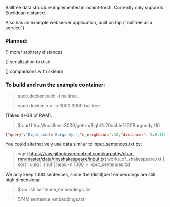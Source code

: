 Balltree data structure implemented in ocaml-torch. Currently only supports Euclidean distance. 

Also has an example webserver application, built on top ("balltree as a service").

### Planned:
[] more/ arbitrary distances

[] serialization to disk

[] comparisons with sklearn



### To build and run the example container:
> sudo docker build -t balltree .


> sudo docker run -p 3000:3000 balltree

(Takes 4+GB of RAM).

> $ curl http://localhost:3000/getnn/Right%20noble%20Burgundy,/10
```json 
{"query":"Right noble Burgundy,","n_neighbours":10,"distances":[0.0,118.38802337646484,122.64796447753906,124.86466217041016,125.55013275146484,131.27127075195312,134.02183532714844,135.88157653808594,136.78036499023438,136.79348754882812],"indices":[106,267,66,701,428,20,270,599,779,728],"matched_lines":["Right noble Burgundy,\r","By Providence divine.\r","another.\r","CLOWN, Servant to Othello\r","IAGO, his Ancient\r","                       his BRETHREN\r","Tis true.\r","      Who, Hero?\r","Alas, Iago,\r","By whom, Aeneas?\r"]}
```

You could alternatively use data similar to input_sentences.txt by:
> wget https://raw.githubusercontent.com/karpathy/char-rnn/master/data/tinyshakespeare/input.txt works_of_shakespeare.txt | sort | uniq | shuf | head -n 1000 > input_sentences.txt

We only keep 1000 sentences, since the (distil)bert embeddings are still high dimensional.
> $ du -sh sentence_embeddings.txt

> 574M	sentence_embeddings.txt
